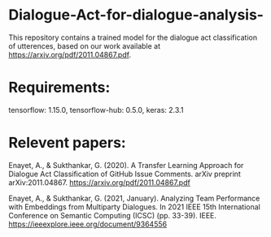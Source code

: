 # Dialogue-Act-for-dialogue-analysis-
This repository contains a trained model for the dialogue act classification of utterences, based on our work available at https://arxiv.org/pdf/2011.04867.pdf. 
# Requirements:
  tensorflow: 1.15.0,
  tensorflow-hub: 0.5.0,
  keras: 2.3.1
# Relevent papers:
  Enayet, A., & Sukthankar, G. (2020). A Transfer Learning Approach for Dialogue Act Classification of GitHub Issue Comments. arXiv preprint arXiv:2011.04867.
  https://arxiv.org/pdf/2011.04867.pdf
  
 Enayet, A., & Sukthankar, G. (2021, January). Analyzing Team Performance with Embeddings from Multiparty Dialogues. In 2021 IEEE 15th International Conference on Semantic Computing (ICSC) (pp. 33-39). IEEE.
 https://ieeexplore.ieee.org/document/9364556
